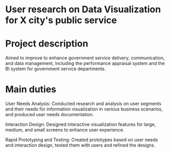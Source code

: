 # User research on Data Visualization for X city's public service

# Project description

Aimed to improve to enhance government service delivery, communication, and data management, including the performance appraisal system and the BI system for government service departments.

# Main duties

User Needs Analysis: Conducted research and analysis on user segments and their needs for information visualization in various business scenarios, and produced user needs documentation.

Interaction Design: Designed interactive visualization features for large, medium, and small screens to enhance user experience.

Rapid Prototyping and Testing: Created prototypes based on user needs and interaction design, tested them with users and refined the designs.

